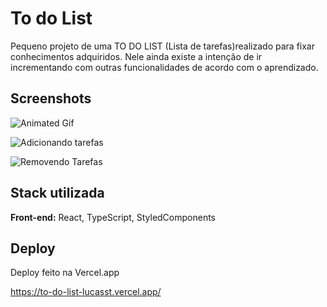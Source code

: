 
# To do List

Pequeno projeto de uma TO DO LIST (Lista de tarefas)realizado para fixar conhecimentos adquiridos.
Nele ainda existe a intenção de ir incrementando com outras funcionalidades de acordo com o aprendizado.

## Screenshots
![Animated Gif](https://i.ibb.co/C8NmwSC/gif-todolist.gif)

![Adicionando tarefas](https://i.ibb.co/84MPqgS/Tarefas.png)

![Removendo Tarefas](https://i.ibb.co/S57b6x3/MODAL-delete.png)




## Stack utilizada

**Front-end:** React, TypeScript, StyledComponents



## Deploy

Deploy feito na Vercel.app

https://to-do-list-lucasst.vercel.app/